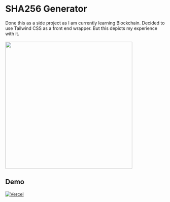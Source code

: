# SHA256 Generator
Done this as a side project as I am currently learning Blockchain. Decided to use Tailwind CSS as a front end wrapper. But this depicts my experience with it.  
<br>
<img src="https://pbs.twimg.com/media/EX52cCLXQAAxsWU?format=jpg&name=large" width="400" height="400"/>

## Demo
<a href="https://sha-256-tengfone.vercel.app/"><img alt="Vercel" src="https://img.shields.io/badge/vercel-%23000000.svg?style=for-the-badge&logo=vercel&logoColor=white"/></a>
